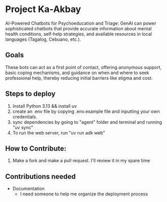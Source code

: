 # Project Ka-Akbay
AI-Powered Chatbots for Psychoeducation and Triage: GenAI can power sophisticated chatbots that provide accurate information about mental health conditions, self-help strategies, and available resources in local languages (Tagalog, Cebuano, etc.). 

## Goals
These bots can act as a first point of contact, offering anonymous support, basic coping mechanisms, and guidance on when and where to seek professional help, thereby reducing initial barriers like stigma and cost.

## Steps to deploy
1. Install Python 3.13 && install uv
2. create an .env file by copying .env.example file and inputting your own credentials.
3. sync dependencies by going to "agent" folder and terminal and running "uv sync"
4. To run the web server, run "uv run adk web"

## How to Contribute:
1. Make a fork and make a pull request. I'll review it in my spare time

## Contributions needed
- Documentation
  - I need someone to help me organize the deployment process  
